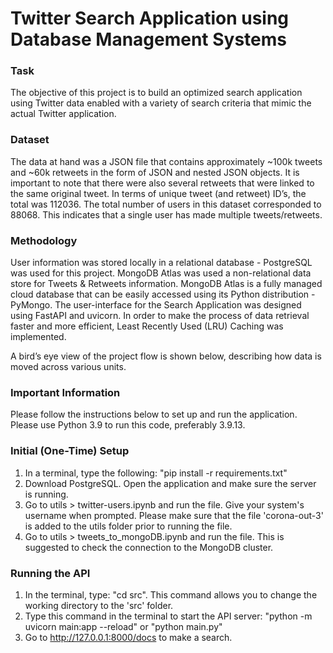 # Twitter Search Application using Database Management Systems
### Task
The objective of this project is to build an optimized search application using Twitter data enabled with a variety of search criteria that mimic the actual Twitter application.

### Dataset
The data at hand was a JSON file that contains approximately ~100k tweets and ~60k retweets in the form of JSON and nested JSON objects. It is important to note that there were also several retweets that were linked to the same original tweet. In terms of unique tweet (and retweet) ID’s, the total was 112036. The total number of users in this dataset corresponded to 88068. This indicates that a single user has made multiple tweets/retweets.

### Methodology
User information was stored locally in a relational database - PostgreSQL was used for this project. MongoDB Atlas was used a non-relational data store for Tweets & Retweets information. MongoDB Atlas is a fully managed cloud database that can be easily accessed using its Python distribution - PyMongo. The user-interface for the Search Application was designed using FastAPI and uvicorn. In order to make the process of data retrieval faster and more efficient, Least Recently Used (LRU) Caching was implemented.

A bird’s eye view of the project flow is shown below, describing how data is moved across various units.

### Important Information
Please follow the instructions below to set up and run the application. Please use Python 3.9 to run this code, preferably 3.9.13.

### Initial (One-Time) Setup
1. In a terminal, type the following: "pip install -r requirements.txt"
2. Download PostgreSQL. Open the application and make sure the server is running.
3. Go to utils > twitter-users.ipynb and run the file. Give your system's username when prompted. Please make sure that the file 'corona-out-3' is added to the utils folder prior to running the file.
4. Go to utils > tweets_to_mongoDB.ipynb and run the file. This is suggested to check the connection to the MongoDB cluster.

### Running the API
1. In the terminal, type: "cd src". This command allows you to change the working directory to the 'src' folder.
2. Type this command in the terminal to start the API server: "python -m uvicorn main:app --reload" or "python main.py"
3. Go to http://127.0.0.1:8000/docs to make a search.
